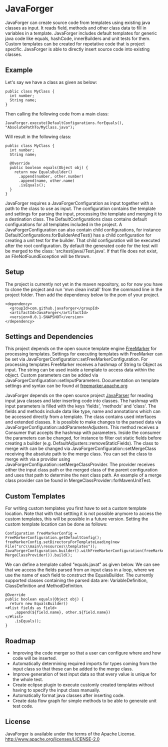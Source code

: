 # JavaForger
JavaForger can create source code from templates using existing java classes as input. 
It reads field, methods and other class data to fill in variables in a template. 
JavaForger includes default templates for generic java code like equals, hashCode, innerBuilders and unit tests for them. 
Custom templates can be created for repetative code that is project specific. 
JavaForger is able to directly insert source code into existing classes. 

## Example
Let's say we have a class as given as below: 
	
	public class MyClass {
	  int number; 
	  String name; 
	}
	
Then calling the following code from a main class: 
	
	JavaForger.execute(DefaultConfigurations.forEquals(), "AbsolutePathTo/MyClass.java");
	
Will result in the following class:
	
	public class MyClass {
	  int number; 
	  String name; 
	
	  @Override
	  public boolean equals(Object obj) {
	    return new EqualsBuilder()
	      .append(number, other.number)
	      .append(name, other.name)
	      .isEquals();
	  }
	}
	
JavaForger requires a JavaForgerConfiguration as input together with a path to the class to use as input. 
The configuration contains the template and settings for parsing the input, processing the template and merging it to a destination class. 
The DefaultConfigurations class contains default configurations for all templates included in the project. 
A JavaForgerConfiguration can also contain child configurations, for instance DefaultConfigurations.forBuilderAndTest() has a child configuration for creating a unit test for the builder. 
That child configuration will be executed after the root configuration. 
By default the generated code for the test will be merged to the class: 'src/test/java/<custom-path>/<input-class-name>Test.java'. 
If that file does not exist, an FileNotFoundException will be thrown. 

## Setup 

The project is currently not yet in the maven repository, so for now you have to clone the project and run 'mvn clean install' from the command line in the project folder. 
Then add the dependency below to the pom of your project. 

	<dependency>
	  <groupId>com.github.javaforger</groupId>
	  <artifactId>JavaForger</artifactId>
	  <version>0.0.1-SNAPSHOT</version>
	</dependency>

## Settings and Dependencies 
	
This project depends on the open source template engine [FreeMarker](https://freemarker.apache.org/) for processing templates. 
Settings for executing templates with FreeMarker can be set via JavaForgerConfiguration::setFreeMarkerConfiguration. 
For processing templates FreeMarker receives a hashmap of String to Object as input. 
The string can be used inside a template to access data within the object. 
Custom parameters can be added via JavaForgerConfiguration::setInputParameters. 
Documentation on template settings and syntax can be found at [freemarker.apache.org](https://freemarker.apache.org/)
	
JavaForger depends on the open source project [JavaParser](https://github.com/javaparser/javaparser/) for reading input java classes and later inserting code into classes. 
The hashmap with input parameters is filled with the keys 'fields', 'methods' and 'class'.
The fields and methods include data like type, name and annotations which can be accessed directly from a template. 
The class contains used interfaces and extended classes. 
It is possible to make changes to the parsed data via JavaForgerConfiguration::addParameterAdjusters. 
This method receives a Consumer that accepts the hashmap with parameters. 
Inside the consumer the parameters can be changed, for instance to filter out static fields before creating a builder (e.g. DefaultAdjusters::removeStaticFields). 
The class to merge with can be changed via JavaForgerConfiguration::setMergeClass receiving the absolute path to the merge class. 
You can set the class to merge with via a provider using JavaForgerConfiguration::setMergeClassProvider. 
The provider receives either the input class path or the merged class of the parent configuration and uses that path to determine the next class path. 
An example of a merge class provider can be found in MergeClassProvider::forMavenUnitTest.

## Custom Templates

For writing custom templates you first have to set a custom template location. 
Note that with that settting it is not possible anymore to access the custom templates, this will be possible in a future version. 
Setting the custom template location can be done as follows: 
	
	Configuration freeMarkerConfig = FreeMarkerConfiguration.getDefaultConfig();
	freeMarkerConfig.setDirectoryForTemplateLoading(new File("src\\main\\resources\\templates"));
	JavaForgerConfiguration.builder().withFreeMarkerConfiguration(freeMarkerConfig).withTemplate("equals.javat").withMergeClassProvider(new MergeClassProvider()).build(); 

We can define a template called "equals.javat" as given below. 
We can see that we access the fields parsed from an input class in a loop, where we use the name of each field to construct the EqualsBuilder. 
The currently supported classes containing the parsed data are: VariableDefinition, ClassDefinition and MethodDefinition. 
	
	@Override
	public boolean equals(Object obj) {
	  return new EqualsBuilder()
	<#list fields as field>
	    .append(${field.name}, other.${field.name})
	</#list>
	    .isEquals();
	}
    
## Roadmap

- Improving the code merger so that a user can configure where and how code will be inserted. 
- Automatically determining required imports for types coming from the input class so that these can be added to the merge class. 
- Improve generation of test input data so that every value is unique for the whole test. 
- Create eclipse plugin to execute customly created templates without having to specify the input class manually. 
- Automatically format java classes after inserting code.
- Create data flow graph for simple methods to be able to generate unit test code. 

## License

JavaForger is available under the terms of the Apache License. http://www.apache.org/licenses/LICENSE-2.0
